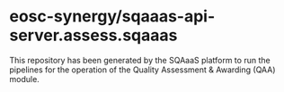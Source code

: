 # eosc-synergy/sqaaas-api-server.assess.sqaaas
This repository has been generated by the SQAaaS platform to run the pipelines
for the operation of the
Quality Assessment & Awarding (QAA)
module.